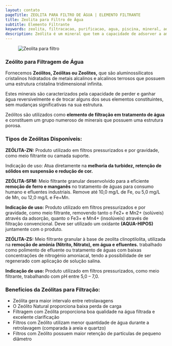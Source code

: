 ```yaml
---
layout: contato
pageTitle: ZEOLITA PARA FILTRO DE ÁGUA | ELEMENTO FILTRANTE 
title: Zeolita para Filtro de Água
subtitle: Elemento Filtrante
keywords: zeolita, filtracacao, purificacao, agua, piscina, mineral, adsorver
description: Zeólita é um mineral que tem a capacidade de adsorver a amônia da água, são aluminossilicatos cristalinos hidratados de metais alcalinos e alcalinos terrosos que possuem uma estrutura cristalina tridimensional infinita, usados para filtração.
---
```

<figure class="figure">
  <img src="../../website/images/zeolita_para_filtro_de_agua.jpg" class="figure-img img-fluid rounded" alt="Zeolita para filtro" style="max-width: 75%;">
</figure>

### Zeólito para Filtragem de Água

Fornecemos **Zeólitos, Zeólitas ou Zeolites,** que são aluminossilicatos cristalinos hidratados de metais alcalinos e alcalinos terrosos que possuem uma estrutura cristalina tridimensional infinita.

Estes minerais são caracterizados pela capacidade de perder e ganhar água reversivelmente e de trocar alguns dos seus elementos constituintes, sem mudanças significativas na sua estrutura.

Zeólitos são utilizados como **elemento de filtração em tratamento de água** e constituem um grupo numeroso de minerais que possuem uma estrutura porosa.

### Tipos de Zeólitas Disponíveis:
  
**ZEÓLITA-ZN:** Produto utilizado em filtros pressurizados e por gravidade, como meio filtrante ou camada suporte. 

Indicação de uso: Atua diretamente na **melhoria da turbidez, retenção de sólidos em suspensão e redução de cor.**

**ZEÓLITA-SFM:** Meio filtrante granular desenvolvido para a eficiente **remoção de ferro e manganês** no tratamento de águas para consumo humano e efluentes industriais. Remove até 10,0 mg/L de Fe, ou 5,0 mg/L de Mn, ou 12,0 mg/L e Fe+Mn.

**Indicação de uso:** Produto utilizado em filtros pressurizados e por gravidade, como meio filtrante, removendo tanto o Fe2+ e Mn2+ (solúveis) através da adsorção, quanto o Fe3+ e Mn4+ (insolúveis) através de filtração convencional. Deve ser utilizado um oxidante **(AQUA-HIPOS)** juntamente com o produto. 


**ZEÓLITA-ZS:** Meio filtrante granular à base de zeolita clinoptilolita, utilizada na **remoção de amónia (Nitrito, Nitrato), em água e efluentes.** trabalhado como polimento de efluente ou tratamento de águas com baixas concentrações de nitrogénio amoniacal, tendo a possibilidade de ser regenerado com aplicação de solução salina.

**Indicação de uso:** Produto utilizado em filtros pressurizados, como meio filtrante, trabalhando com pH entre 5,0 – 7,0.


### Benefícios da Zeólitas para Filtração:

+ Zeólita gera maior intervalo entre retrolavagens
+ O Zeólito Natural proporciona baixa perda de carga
+ Filtragem com Zeólita proporciona boa qualidade na água filtrada e excelente clarificação
+ Filtros com Zeólito utilizam menor quantidade de água durante a retrolavagem (comparada à areia e quartzo)
+ Filtros com Zeólito possuem maior retenção de partículas de pequeno diâmetro


